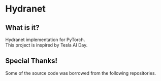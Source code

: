 # Hydranet

## What is it?
Hydranet implementation for PyTorch.  
This project is inspired by Tesla AI Day.  
## Special Thanks!

Some of the source code was borrowed from the following repositories.
